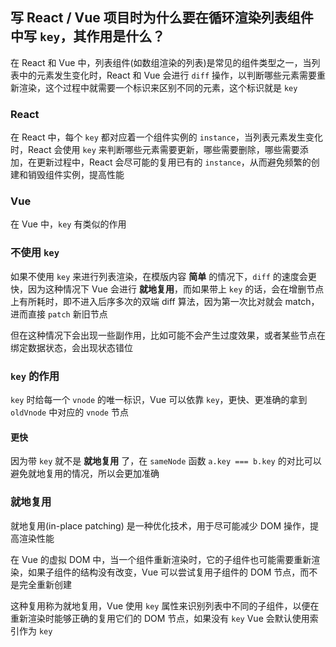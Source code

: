 ## 写 React / Vue 项目时为什么要在循环渲染列表组件中写 `key`，其作用是什么？

在 React 和 Vue 中，列表组件(如数组渲染的列表)是常见的组件类型之一，当列表中的元素发生变化时，React 和 Vue 会进行 `diff` 操作，以判断哪些元素需要重新渲染，这个过程中就需要一个标识来区别不同的元素，这个标识就是 `key`

### React 

在 React 中，每个 `key` 都对应着一个组件实例的 `instance`，当列表元素发生变化时，React 会使用 `key` 来判断哪些元素需要更新，哪些需要删除，哪些需要添加，在更新过程中，React 会尽可能的复用已有的 `instance`，从而避免频繁的创建和销毁组件实例，提高性能

### Vue

在 Vue 中，`key` 有类似的作用

### 不使用 `key`

如果不使用 `key` 来进行列表渲染，在模版内容 **简单** 的情况下，`diff` 的速度会更快，因为这种情况下 Vue 会进行 **就地复用**，而如果带上 `key` 的话，会在增删节点上有所耗时，即不进入后序多次的双端 diff 算法，因为第一次比对就会 match，进而直接 `patch` 新旧节点

但在这种情况下会出现一些副作用，比如可能不会产生过度效果，或者某些节点在绑定数据状态，会出现状态错位


### `key` 的作用

`key` 时给每一个 `vnode` 的唯一标识，Vue 可以依靠 `key`，更快、更准确的拿到 `oldVnode` 中对应的 `vnode` 节点

#### 更快

因为带 `key` 就不是 **就地复用** 了，在 `sameNode` 函数 `a.key === b.key` 的对比可以避免就地复用的情况，所以会更加准确


### 就地复用

就地复用(in-place patching) 是一种优化技术，用于尽可能减少 DOM 操作，提高渲染性能

在 Vue 的虚拟 DOM 中，当一个组件重新渲染时，它的子组件也可能需要重新渲染，如果子组件的结构没有改变，Vue 可以尝试复用子组件的 DOM 节点，而不是完全重新创建

这种复用称为就地复用，Vue 使用 `key` 属性来识别列表中不同的子组件，以便在重新渲染时能够正确的复用它们的 DOM 节点，如果没有 `key` Vue 会默认使用索引作为 `key`